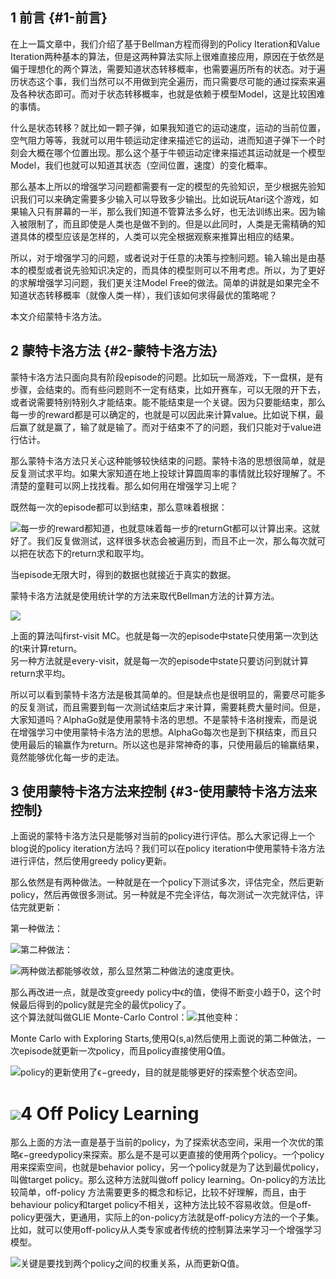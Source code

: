 ## 1 前言 {#1-前言}

在上一篇文章中，我们介绍了基于Bellman方程而得到的Policy Iteration和Value Iteration两种基本的算法，但是这两种算法实际上很难直接应用，原因在于依然是偏于理想化的两个算法，需要知道状态转移概率，也需要遍历所有的状态。对于遍历状态这个事，我们当然可以不用做到完全遍历，而只需要尽可能的通过探索来遍及各种状态即可。而对于状态转移概率，也就是依赖于模型Model，这是比较困难的事情。

什么是状态转移？就比如一颗子弹，如果我知道它的运动速度，运动的当前位置，空气阻力等等，我就可以用牛顿运动定律来描述它的运动，进而知道子弹下一个时刻会大概在哪个位置出现。那么这个基于牛顿运动定律来描述其运动就是一个模型Model，我们也就可以知道其状态（空间位置，速度）的变化概率。

那么基本上所以的增强学习问题都需要有一定的模型的先验知识，至少根据先验知识我们可以来确定需要多少输入可以导致多少输出。比如说玩Atari这个游戏，如果输入只有屏幕的一半，那么我们知道不管算法多么好，也无法训练出来。因为输入被限制了，而且即使是人类也是做不到的。但是以此同时，人类是无需精确的知道具体的模型应该是怎样的，人类可以完全根据观察来推算出相应的结果。

所以，对于增强学习的问题，或者说对于任意的决策与控制问题。输入输出是由基本的模型或者说先验知识决定的，而具体的模型则可以不用考虑。所以，为了更好的求解增强学习问题，我们更关注Model Free的做法。简单的讲就是如果完全不知道状态转移概率（就像人类一样），我们该如何求得最优的策略呢？

本文介绍蒙特卡洛方法。

## 2 蒙特卡洛方法 {#2-蒙特卡洛方法}

蒙特卡洛方法只面向具有阶段episode的问题。比如玩一局游戏，下一盘棋，是有步骤，会结束的。而有些问题则不一定有结束，比如开赛车，可以无限的开下去，或者说需要特别特别久才能结束。能不能结束是一个关键。因为只要能结束，那么每一步的reward都是可以确定的，也就是可以因此来计算value。比如说下棋，最后赢了就是赢了，输了就是输了。而对于结束不了的问题，我们只能对于value进行估计。

那么蒙特卡洛方法只关心这种能够较快结束的问题。蒙特卡洛的思想很简单，就是反复测试求平均。如果大家知道在地上投球计算圆周率的事情就比较好理解了。不清楚的童鞋可以网上找找看。那么如何用在增强学习上呢？

既然每一次的episode都可以到结束，那么意味着根据：

![](/assets/mento-carlo1.png)每一步的reward都知道，也就意味着每一步的returnGt都可以计算出来。这就好了。我们反复做测试，这样很多状态会被遍历到，而且不止一次，那么每次就可以把在状态下的return求和取平均。

当episode无限大时，得到的数据也就接近于真实的数据。

蒙特卡洛方法就是使用统计学的方法来取代Bellman方法的计算方法。

![](/assets/mento-calro2.png)

上面的算法叫first-visit MC。也就是每一次的episode中state只使用第一次到达的t来计算return。  
另一种方法就是every-visit，就是每一次的episode中state只要访问到就计算return求平均。

所以可以看到蒙特卡洛方法是极其简单的。但是缺点也是很明显的，需要尽可能多的反复测试，而且需要到每一次测试结束后才来计算，需要耗费大量时间。但是，大家知道吗？AlphaGo就是使用蒙特卡洛的思想。不是蒙特卡洛树搜索，而是说在增强学习中使用蒙特卡洛方法的思想。AlphaGo每次也是到下棋结束，而且只使用最后的输赢作为return。所以这也是非常神奇的事，只使用最后的输赢结果，竟然能够优化每一步的走法。

## 3 使用蒙特卡洛方法来控制 {#3-使用蒙特卡洛方法来控制}

上面说的蒙特卡洛方法只是能够对当前的policy进行评估。那么大家记得上一个blog说的policy iteration方法吗？我们可以在policy iteration中使用蒙特卡洛方法进行评估，然后使用greedy policy更新。



那么依然是有两种做法。一种就是在一个policy下测试多次，评估完全，然后更新policy，然后再做很多测试。另一种就是不完全评估，每次测试一次完就评估，评估完就更新：

第一种做法：

![](/assets/mento-carlo3.png)第二种做法：

![](/assets/mento-carlo4.png)两种做法都能够收敛，那么显然第二种做法的速度更快。

那么再改进一点，就是改变greedy policy中ϵ的值，使得不断变小趋于0，这个时候最后得到的policy就是完全的最优policy了。  
这个算法就叫做GLIE Monte-Carlo Control：![](/assets/mento-carlo5.png)其他变种：

Monte Carlo with Exploring Starts,使用Q\(s,a\)然后使用上面说的第二种做法，一次episode就更新一次policy，而且policy直接使用Q值。

![](/assets/mento-carlo6.png)policy的更新使用了ϵ−greedy，目的就是能够更好的探索整个状态空间。

# ![](/assets/mento-carlo7.png)4 Off Policy Learning

那么上面的方法一直是基于当前的policy，为了探索状态空间，采用一个次优的策略ϵ−greedypolicy来探索。那么是不是可以更直接的使用两个policy。一个policy用来探索空间，也就是behavior policy，另一个policy就是为了达到最优policy，叫做target policy。那么这种方法就叫做off policy learning。On-policy的方法比较简单，off-policy 方法需要更多的概念和标记，比较不好理解，而且，由于behaviour policy和target policy不相关，这种方法比较不容易收敛。但是off-policy更强大，更通用，实际上的on-policy方法就是off-policy方法的一个子集。比如，就可以使用off-policy从人类专家或者传统的控制算法来学习一个增强学习模型。

![](/assets/mento-carlo8.png)关键是要找到两个policy之间的权重关系，从而更新Q值。

